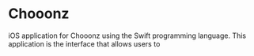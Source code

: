 # Chooonz
iOS application for Chooonz using the Swift programming language. This
application is the interface that allows users to
